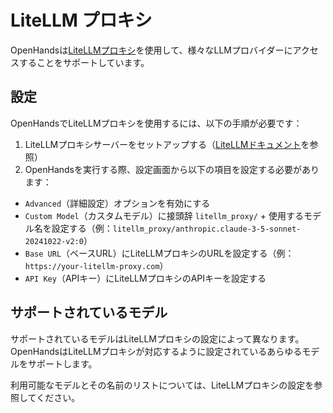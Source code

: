 # LiteLLM プロキシ

OpenHandsは[LiteLLMプロキシ](https://docs.litellm.ai/docs/proxy/quick_start)を使用して、様々なLLMプロバイダーにアクセスすることをサポートしています。

## 設定

OpenHandsでLiteLLMプロキシを使用するには、以下の手順が必要です：

1. LiteLLMプロキシサーバーをセットアップする（[LiteLLMドキュメント](https://docs.litellm.ai/docs/proxy/quick_start)を参照）
2. OpenHandsを実行する際、設定画面から以下の項目を設定する必要があります：
  * `Advanced`（詳細設定）オプションを有効にする
  * `Custom Model`（カスタムモデル）に接頭辞 `litellm_proxy/` + 使用するモデル名を設定する（例：`litellm_proxy/anthropic.claude-3-5-sonnet-20241022-v2:0`）
  * `Base URL`（ベースURL）にLiteLLMプロキシのURLを設定する（例：`https://your-litellm-proxy.com`）
  * `API Key`（APIキー）にLiteLLMプロキシのAPIキーを設定する

## サポートされているモデル

サポートされているモデルはLiteLLMプロキシの設定によって異なります。OpenHandsはLiteLLMプロキシが対応するように設定されているあらゆるモデルをサポートします。

利用可能なモデルとその名前のリストについては、LiteLLMプロキシの設定を参照してください。